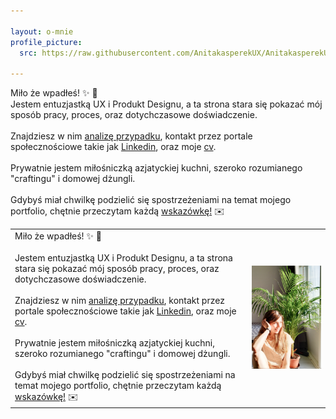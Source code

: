 ```yaml
---

layout: o-mnie
profile_picture:
  src: https://raw.githubusercontent.com/AnitakasperekUX/AnitakasperekUX.github.io/main/assets/img/profile-pic%20.jpg

---
```




 Miło że wpadłeś! :sparkles: :wave: <br>
Jestem entuzjastką UX i Produkt Designu, a ta strona stara się pokazać mój sposób pracy, proces, oraz dotychczasowe doświadczenie.  <br><br>
Znajdziesz w nim <a href="https://anitakasperekux.github.io/portfolio">analizę przypadku</a>, kontakt przez portale społecznościowe takie jak [Linkedin](https://www.linkedin.com/in/anita-kasperek/), oraz moje <a href="https://drive.google.com/drive/folders/1xgnFojJ_J6wicAkPbaV662YhJ7KLHCxb?usp=sharing">cv</a>. 
<br><br>
Prywatnie jestem miłośniczką azjatyckiej kuchni, szeroko rozumianego "craftingu" i domowej dżungli.<br>
<br>Gdybyś miał chwilkę podzielić się spostrzeżeniami na temat mojego portfolio, chętnie przeczytam każdą <a href="https://www.linkedin.com/in/anita-kasperek/">wskazówkę!</a> :envelope:



|                                                              |                                                              |
| ------------------------------------------------------------ | ------------------------------------------------------------ |
| Miło że wpadłeś! :sparkles: :wave: <br/><br/>Jestem entuzjastką UX i Produkt Designu, a ta strona stara się pokazać mój sposób pracy, proces, oraz dotychczasowe doświadczenie.<br><br> Znajdziesz w nim <a href="https://anitakasperekux.github.io/portfolio">analizę przypadku</a>, kontakt przez portale społecznościowe takie jak [Linkedin](https://www.linkedin.com/in/anita-kasperek/), oraz moje <a href="https://drive.google.com/drive/folders/1xgnFojJ_J6wicAkPbaV662YhJ7KLHCxb?usp=sharing">cv</a>.<br><br>Prywatnie jestem miłośniczką azjatyckiej kuchni, szeroko rozumianego "craftingu" i domowej dżungli.<br><br>Gdybyś miał chwilkę podzielić się spostrzeżeniami na temat mojego portfolio, chętnie przeczytam każdą <a href="https://www.linkedin.com/in/anita-kasperek/">wskazówkę!</a> :envelope: | <img src="https://raw.githubusercontent.com/AnitakasperekUX/AnitakasperekUX.github.io/main/assets/img/profile%20pic.jpg" style="zoom:50%;" /> |





